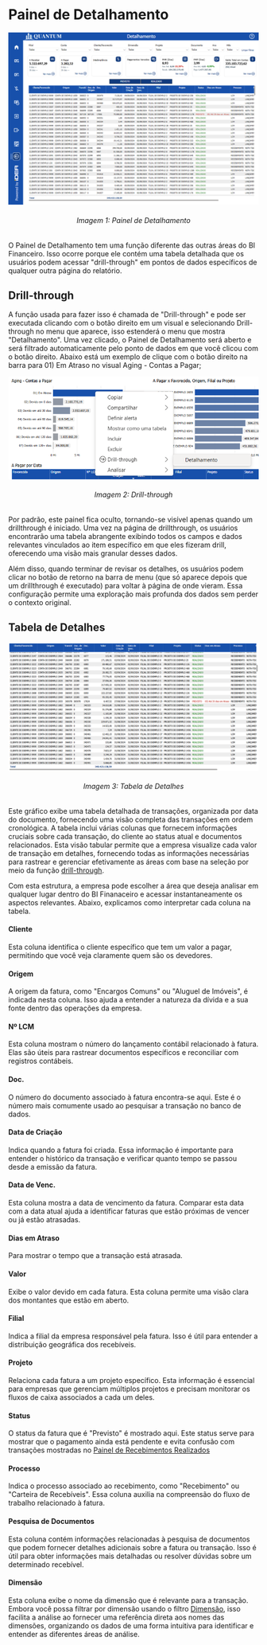 # Painel de Detalhamento

<p><div align="center">
  <img src="../../assets/flux_detail_page1.png" alt="Detalhamento">
  <h6>Imagem 1: Painel de Detalhamento</h6>
</div></p>

O Painel de Detalhamento tem uma função diferente das outras áreas do BI Financeiro. Isso ocorre porque ele contém uma tabela detalhada que os usuários podem acessar "drill-through" em pontos de dados específicos de qualquer outra página do relatório. 

## Drill-through

A função usada para fazer isso é chamada de "Drill-through" e pode ser executada clicando com o botão direito em um visual e selecionando Drill-through no menu que aparece, isso estenderá o menu que mostra "Detalhamento". Uma vez clicado, o Painel de Detalhamento será aberto e será filtrado automaticamente pelo ponto de dados em que você clicou com o botão direito. Abaixo está um exemplo de clique com o botão direito na barra para 01) Em Atraso no visual Aging - Contas a Pagar;

<p><div align="center">
  <img src="../../assets/flux_detail_drillthrough.png" alt="Drillthrough">
  <h6>Imagem 2: Drill-through</h6>
</div></p>

Por padrão, este painel fica oculto, tornando-se visível apenas quando um drillthrough é iniciado. Uma vez na página de drillthrough, os usuários encontrarão uma tabela abrangente exibindo todos os campos e dados relevantes vinculados ao item específico em que eles fizeram drill, oferecendo uma visão mais granular desses dados.

Além disso, quando terminar de revisar os detalhes, os usuários podem clicar no botão de retorno na barra de menu (que só aparece depois que um drillthrough é executado) para voltar à página de onde vieram. Essa configuração permite uma exploração mais profunda dos dados sem perder o contexto original.

## Tabela de Detalhes

<p><div align="center">
  <img src="../../assets/flux_detail_table.png" alt="Detalhes Tabela">
  <h6>Imagem 3: Tabela de Detalhes</h6>
</div></p>

Este gráfico exibe uma tabela detalhada de transações, organizada por data do documento, fornecendo uma visão completa das transações em ordem cronológica. A tabela inclui várias colunas que fornecem informações cruciais sobre cada transação, do cliente ao status atual e documentos relacionados. Esta visão tabular permite que a empresa visualize cada valor de transação em detalhes, fornecendo todas as informações necessárias para rastrear e gerenciar efetivamente as áreas com base na seleção por meio da função [drill-through](https://idea-technology-it.github.io/docs-idea/financeiro/detalhamento/#drill-through).

Com esta estrutura, a empresa pode escolher a área que deseja analisar em qualquer lugar dentro do BI Finanaceiro e acessar instantaneamente os aspectos relevantes. Abaixo, explicamos como interpretar cada coluna na tabela.

#### Cliente
Esta coluna identifica o cliente específico que tem um valor a pagar, permitindo que você veja claramente quem são os devedores.
#### Origem
A origem da fatura, como "Encargos Comuns" ou "Aluguel de Imóveis", é indicada nesta coluna. Isso ajuda a entender a natureza da dívida e a sua fonte dentro das operações da empresa.
#### Nº LCM
Esta coluna mostram o número do lançamento contábil relacionado à fatura. Elas são úteis para rastrear documentos específicos e reconciliar com registros contábeis.
#### Doc.
O número do documento associado à fatura encontra-se aqui. Este é o número mais comumente usado ao pesquisar a transação no banco de dados.
#### Data de Criação
Indica quando a fatura foi criada. Essa informação é importante para entender o histórico da transação e verificar quanto tempo se passou desde a emissão da fatura.
#### Data de Venc.
Esta coluna mostra a data de vencimento da fatura. Comparar esta data com a data atual ajuda a identificar faturas que estão próximas de vencer ou já estão atrasadas.
#### Dias em Atraso
Para mostrar o tempo que a transação está atrasada.
#### Valor
Exibe o valor devido em cada fatura. Esta coluna permite uma visão clara dos montantes que estão em aberto.
#### Filial
Indica a filial da empresa responsável pela fatura. Isso é útil para entender a distribuição geográfica dos recebíveis.
#### Projeto
Relaciona cada fatura a um projeto específico. Esta informação é essencial para empresas que gerenciam múltiplos projetos e precisam monitorar os fluxos de caixa associados a cada um deles.
#### Status
O status da fatura que é "Previsto" é mostrado aqui. Este status serve para mostrar que o pagamento ainda está pendente e evita confusão com transações mostradas no [Painel de Recebimentos Realizados](https://idea-technology-it.github.io/docs-idea/financeiro/painel_recebimentos_realizados/)
#### Processo
Indica o processo associado ao recebimento, como "Recebimento" ou "Carteira de Recebíveis". Essa coluna auxilia na compreensão do fluxo de trabalho relacionado à fatura.
#### Pesquisa de Documentos
Esta coluna contém informações relacionadas à pesquisa de documentos que podem fornecer detalhes adicionais sobre a fatura ou transação. Isso é útil para obter informações mais detalhadas ou resolver dúvidas sobre um determinado recebível.
#### Dimensão
Esta coluna exibe o nome da dimensão que é relevante para a transação. Embora você possa filtrar por dimensão usando o filtro [Dimensão](https://idea-technology-it.github.io/docs-idea/financeiro/intro/#dimensao), isso facilita a análise ao fornecer uma referência direta aos nomes das dimensões, organizando os dados de uma forma intuitiva para identificar e entender as diferentes áreas de análise.
